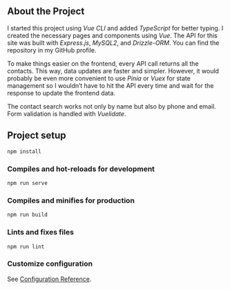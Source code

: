 ## About the Project

I started this project using _Vue CLI_ and added _TypeScript_ for better typing. I created the necessary pages and components using _Vue_. The API for this site was built with _Express.js_, _MySQL2_, and _Drizzle-ORM_. You can find the repository in my GitHub profile.

To make things easier on the frontend, every API call returns all the contacts. This way, data updates are faster and simpler. However, it would probably be even more convenient to use _Pinia_ or _Vuex_ for state management so I wouldn’t have to hit the API every time and wait for the response to update the frontend data.

The contact search works not only by name but also by phone and email. Form validation is handled with _Vuelidate_.

## Project setup

```
npm install
```

### Compiles and hot-reloads for development

```
npm run serve
```

### Compiles and minifies for production

```
npm run build
```

### Lints and fixes files

```
npm run lint
```

### Customize configuration

See [Configuration Reference](https://cli.vuejs.org/config/).
